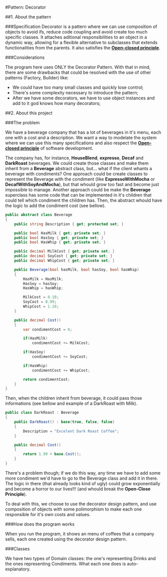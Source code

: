 ﻿#Pattern: Decorator

##1. About the pattern

###Specification
Decorator is a pattern where we can use composition of objects to avoid ifs, reduce code coupling and avoid create too much specific classes. It attaches aditional
responsibilities to an object in a dynamic way, allowing for a flexible alternative to subclasses that extends functionalities from the parents. It also satisfies
the [**Open-closed principle**](https://medium.com/@tbaragao/solid-ocp-open-closed-principle-600be0382244).


###Considerations

The program here uses ONLY the Decorator Pattern. With that in mind, there are some drawbacks that could be resolved with the use of other patterns (Factory, Builder)
like:

* We could have too many small classes and quickly lose control;
* There's some complexity necessary to introduce the pattern;
* After we have some decorators, we have to use object instances and add to it god knows how many decorators;


##2. About this project

###The problem

We have a beverage company that has a lot of beverages in it's menu, each one with a cost and a description. We want a way to modelate the system where we can use
this many specifications and also respect the [**Open-closed principle**](https://medium.com/@tbaragao/solid-ocp-open-closed-principle-600be0382244) of software 
development.

The company has, for instance, **HouseBlend**, **expresso**, **Decaf** and **DarkRoast** beverages. We could create those classes and make them inherit from a 
**Beverage** abstract class, but... what if the client whants a beverage with condiments? One approach could be create classes to represent the Beverage with the
condiment (like **ExpressoWithMocha** or **DecafWithSoyAndMocha**), but that whould grow too fast and become just impossible to manage. Another approach could
be make the **Beverage** superclass has some code that can be implemented in it's children that could tell which condiment the children has. Then, the abstract
whould have the logic to add the condiment cost (see bellow).

```csharp
public abstract class Beverage
{
	public string Description { get; protected set; }

	public bool HasMilk { get; private set; }
	public bool HasSoy { get; private set; }
	public bool HasWhip { get; private set; }

	public decimal MilkCost { get; private set; }
	public decimal SoyCost { get; private set; }
	public decimal WhipCost { get; private set; }

	public Beverage(bool hasMilk, bool hasSoy, bool hasWhip)
	{
		HasMilk = HasMilk;
		HasSoy = hasSoy;
		HasWhip = hasWhip;

		MilkCost = 0.10;
		SoyCost = 0.99;
		WhipCost = 1.10;
	}

	public decimal Cost()
	{
		var condimentCost = 0;

		if(HasMilk)
			condimentCost += MilkCost;

		if(HasSoy)
			condimentCost += SoyCost;

		if(HasWhip)
			condimentCost += WhipCost;

		return condimentCost;
	}
}
```
Then, when the children inherit from beverage, it could pass those informations (see bellow and example of a DarkRoast with Milk).

```csharp
public class DarkRoast : Beverage
{
	public DarkRoast() : base(true, false, false)
	{
		Description = "Excelent Dark Roast Coffee";
	}

	public decimal Cost()
	{
		return 1.99 + base.Cost();
	}
}
```

There's a problem though; if we do this way, any time we have to add some more condiment we'd have to go to the Beverage class and add it in there. The 
logic in there (that already looks kind of ugly) could grow exponentially and become a horror to our lives!!! (and whould break the **Open-Close Principle**).

To deal with this, we choose to use the decorator design pattern, and use composition of objects with some polimorphism to make each one responsible for 
it's own costs and values.

###How does the program works

When you run the program, it shows an menu of coffees that a company sells, each one created using the decorator design pattern.


###Classes

We have two types of Domain classes: the one's representing Drinks and the ones representing Condiments. What each one does is auto-explanatory.